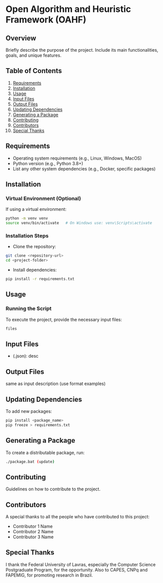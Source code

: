 # Open Algorithm and Heuristic Framework (OAHF)

## Overview
Briefly describe the purpose of the project. Include its main functionalities, goals, and unique features.

## Table of Contents
1. [Requirements](#requirements)
2. [Installation](#installation)
3. [Usage](#usage)
4. [Input Files](#input-files)
5. [Output Files](#output-files)
6. [Updating Dependencies](#updating-dependencies)
7. [Generating a Package](#generating-a-package)
8. [Contributing](#contributing)
9. [Contributors](#contributors)
10. [Special Thanks](#special-thanks)

## Requirements
- Operating system requirements (e.g., Linux, Windows, MacOS)
- Python version (e.g., Python 3.8+)
- List any other system dependencies (e.g., Docker, specific packages)

## Installation

### Virtual Environment (Optional)
If using a virtual environment:

```bash
python -m venv venv
source venv/bin/activate   # On Windows use: venv\Scripts\activate
```

### Installation Steps

- Clone the repository:

```bash
git clone <repository-url>
cd <project-folder>
```

- Install dependencies:

```bash
pip install -r requirements.txt
```

## Usage

### Running the Script
To execute the project, provide the necessary input files:

```bash
files
```

## Input Files

- <input1>(.json): desc

## Output Files
same as input description (use format examples)

## Updating Dependencies
To add new packages:

```bash
pip install <package_name>
pip freeze > requirements.txt
```

## Generating a Package
To create a distributable package, run:
```bash
./package.bat (update)
```

## Contributing
Guidelines on how to contribute to the project.

## Contributors
A special thanks to all the people who have contributed to this project:

- Contributor 1 Name
- Contributor 2 Name
- Contributor 3 Name

## Special Thanks
I thank the Federal University of Lavras, especially the Computer Science Postgraduate Program, for the opportunity. Also to CAPES, CNPq and FAPEMIG, for promoting research in Brazil.
